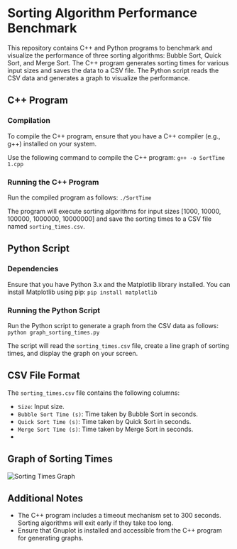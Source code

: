 # Sorting Algorithm Performance Benchmark

This repository contains C++ and Python programs to benchmark and visualize the performance of three sorting algorithms: Bubble Sort, Quick Sort, and Merge Sort. The C++ program generates sorting times for various input sizes and saves the data to a CSV file. The Python script reads the CSV data and generates a graph to visualize the performance.

## C++ Program

### Compilation
To compile the C++ program, ensure that you have a C++ compiler (e.g., g++) installed on your system.

Use the following command to compile the C++ program:
```g++ -o SortTime 1.cpp```

### Running the C++ Program
Run the compiled program as follows:
```./SortTime```

The program will execute sorting algorithms for input sizes [1000, 10000, 100000, 1000000, 10000000] and save the sorting times to a CSV file named `sorting_times.csv`.

## Python Script

### Dependencies
Ensure that you have Python 3.x and the Matplotlib library installed. You can install Matplotlib using pip:
```pip install matplotlib```

### Running the Python Script
Run the Python script to generate a graph from the CSV data as follows:
```python graph_sorting_times.py```

The script will read the `sorting_times.csv` file, create a line graph of sorting times, and display the graph on your screen.

## CSV File Format
The `sorting_times.csv` file contains the following columns:
- `Size`: Input size.
- `Bubble Sort Time (s)`: Time taken by Bubble Sort in seconds.
- `Quick Sort Time (s)`: Time taken by Quick Sort in seconds.
- `Merge Sort Time (s)`: Time taken by Merge Sort in seconds.
- 
## Graph of Sorting Times
![Sorting Times Graph](output/Figure_1.png)

## Additional Notes
- The C++ program includes a timeout mechanism set to 300 seconds. Sorting algorithms will exit early if they take too long.
- Ensure that Gnuplot is installed and accessible from the C++ program for generating graphs.

